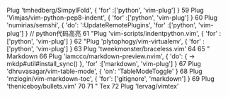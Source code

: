  Plug 'tmhedberg/SimpylFold', { 'for' :['python', 'vim-plug'] }
 59 Plug 'Vimjas/vim-python-pep8-indent', { 'for' :['python', 'vim-plug'] }
 60 Plug 'numirias/semshi', { 'do': ':UpdateRemotePlugins', 'for' :['python', 'vim-plug'] }    // python代码高亮
 61 "Plug 'vim-scripts/indentpython.vim', { 'for' :['python', 'vim-plug'] }
 62 "Plug 'plytophogy/vim-virtualenv', { 'for' :['python', 'vim-plug'] }
 63 Plug 'tweekmonster/braceless.vim'
 64
 65 " Markdown
 66 Plug 'iamcco/markdown-preview.nvim', { 'do': { -> mkdp#util#install_sync() }, 'for' :['markdown', 'vim-plug'] }
 67 Plug 'dhruvasagar/vim-table-mode', { 'on': 'TableModeToggle' }
 68 Plug 'mzlogin/vim-markdown-toc', { 'for': ['gitignore', 'markdown'] }
 69 Plug 'theniceboy/bullets.vim'
 70
 71 " Tex
 72 Plug 'lervag/vimtex'